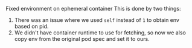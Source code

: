 Fixed environment on ephemeral container
This is done by two things:

1. There was an issue where we used `self` instead of `1` to obtain env based on pid.
2. We didn't have container runtime to use for fetching, so now we also copy env from the original pod spec and set it to ours.